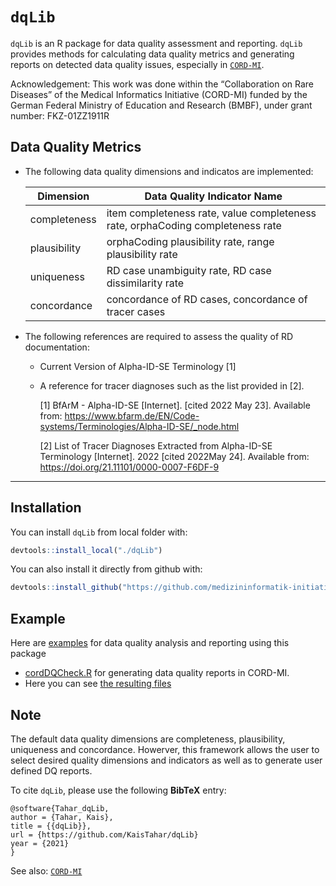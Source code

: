 # `dqLib`

`dqLib` is an R package for data quality assessment and reporting. 
`dqLib` provides methods for calculating data quality metrics and generating reports on detected data quality issues, especially in [`CORD-MI`](https://www.medizininformatik-initiative.de/de/CORD).

Acknowledgement: This work was done within the “Collaboration on Rare Diseases” of the Medical Informatics Initiative (CORD-MI) funded by the German Federal Ministry of Education and Research (BMBF), under grant number: FKZ-01ZZ1911R

## Data Quality Metrics
- The following data quality dimensions and indicatos are implemented:

  | Dimension  | Data Quality Indicator Name | 
  | ------------- | ------------- |
  | completeness  | item completeness rate, value completeness rate, orphaCoding completeness rate  | 
  | plausibility  | orphaCoding plausibility rate, range plausibility rate | 
  | uniqueness |RD case unambiguity rate, RD case dissimilarity rate|
  | concordance |concordance of RD cases, concordance of tracer cases| 
  
- The following references are required to assess the quality of RD documentation:

  - Current Version of Alpha-ID-SE Terminology [1]
  - A reference for tracer diagnoses such as the list provided in [2].
  
    [1]   BfArM - Alpha-ID-SE [Internet]. [cited 2022 May 23]. Available from: https://www.bfarm.de/EN/Code-systems/Terminologies/Alpha-ID-SE/_node.html 
    
    [2]   List of Tracer Diagnoses Extracted from Alpha-ID-SE Terminology [Internet]. 2022 [cited 2022May 24]. Available from:  https://doi.org/21.11101/0000-0007-F6DF-9
------------------------------------------------------------------------

## Installation

You can install `dqLib` from local folder with:

``` r
devtools::install_local("./dqLib")
```
You can also install it directly from github with:

``` r
devtools::install_github("https://github.com/medizininformatik-initiative/dqLib")
```
## Example

Here are [examples](https://github.com/medizininformatik-initiative/cord-dq-checker) for data quality analysis and reporting using this package
- [cordDQCheck.R](https://github.com/medizininformatik-initiative/cord-dq-checker/blob/master/Local/cordDqChecker.R) for generating data quality reports in CORD-MI.
- Here you can see [the resulting files](https://github.com/medizininformatik-initiative/cord-dq-checker/tree/master/Local/Data/Export)

## Note
The default data quality dimensions are completeness, plausibility, uniqueness and concordance. Howerver, this framework allows the user to select desired quality dimensions and indicators as well as to generate user defined DQ reports. 

To cite `dqLib`, please use the following **BibTeX** entry: 

```
@software{Tahar_dqLib,
author = {Tahar, Kais},
title = {{dqLib}},
url = {https://github.com/KaisTahar/dqLib}
year = {2021}
}
```
See also: [`CORD-MI`](https://www.medizininformatik-initiative.de/de/CORD)
